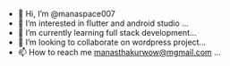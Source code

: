 - 👋 Hi, I’m @manaspace007
- 👀 I’m interested in flutter and android studio ...
- 🌱 I’m currently learning full stack development...
- 💞️ I’m looking to collaborate on wordpress project...
- 📫 How to reach me manasthakurwow@mgmail.com ...

<!---
manaspace007/manaspace007 is a ✨ special ✨ repository because its `README.md` (this file) appears on your GitHub profile.
You can click the Preview link to take a look at your changes.
--->
